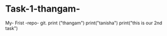 # Task-1-thangam-
My- Frist -repo- git.
print ("thangam")
print("tanisha")
print("this is our 2nd task")
